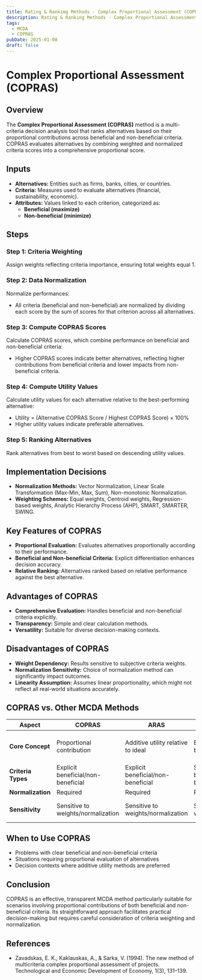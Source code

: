 ```yaml
---
title: Rating & Rankimg Methods - Complex Proportional Assessment (COPRAS)
description: Rating & Ranking Methods - Complex Proportional Assessment (COPRAS)
tags:
  - MCDA
  - COPRAS
pubDate: 2025-01-08
draft: false
---
```

# Complex Proportional Assessment (COPRAS)

## Overview
The **Complex Proportional Assessment (COPRAS)** method is a multi-criteria decision analysis tool that ranks alternatives based on their proportional contributions across beneficial and non-beneficial criteria. COPRAS evaluates alternatives by combining weighted and normalized criteria scores into a comprehensive proportional score.

## Inputs
- **Alternatives:** Entities such as firms, banks, cities, or countries.
- **Criteria:** Measures used to evaluate alternatives (financial, sustainability, economic).
- **Attributes:** Values linked to each criterion, categorized as:
  - **Beneficial (maximize)**
  - **Non-beneficial (minimize)**

## Steps

### Step 1: Criteria Weighting
Assign weights reflecting criteria importance, ensuring total weights equal 1.

### Step 2: Data Normalization
Normalize performances:
- All criteria (beneficial and non-beneficial) are normalized by dividing each score by the sum of scores for that criterion across all alternatives.

### Step 3: Compute COPRAS Scores
Calculate COPRAS scores, which combine performance on beneficial and non-beneficial criteria:
- Higher COPRAS scores indicate better alternatives, reflecting higher contributions from beneficial criteria and lower impacts from non-beneficial criteria.

### Step 4: Compute Utility Values
Calculate utility values for each alternative relative to the best-performing alternative:
- Utility = (Alternative COPRAS Score / Highest COPRAS Score) × 100%
- Higher utility values indicate preferable alternatives.

### Step 5: Ranking Alternatives
Rank alternatives from best to worst based on descending utility values.

## Implementation Decisions
- **Normalization Methods:** Vector Normalization, Linear Scale Transformation (Max-Min, Max, Sum), Non-monotonic Normalization.
- **Weighting Schemes:** Equal weights, Centroid weights, Regression-based weights, Analytic Hierarchy Process (AHP), SMART, SMARTER, SWING.

## Key Features of COPRAS
- **Proportional Evaluation:** Evaluates alternatives proportionally according to their performance.
- **Beneficial and Non-beneficial Criteria:** Explicit differentiation enhances decision accuracy.
- **Relative Ranking:** Alternatives ranked based on relative performance against the best alternative.

## Advantages of COPRAS
- **Comprehensive Evaluation:** Handles beneficial and non-beneficial criteria explicitly.
- **Transparency:** Simple and clear calculation methods.
- **Versatility:** Suitable for diverse decision-making contexts.

## Disadvantages of COPRAS
- **Weight Dependency:** Results sensitive to subjective criteria weights.
- **Normalization Sensitivity:** Choice of normalization method can significantly impact outcomes.
- **Linearity Assumption:** Assumes linear proportionality, which might not reflect all real-world situations accurately.

## COPRAS vs. Other MCDA Methods

| Aspect               | COPRAS                             | ARAS                                  | OCRA                                 | CODAS                                   |
|----------------------|------------------------------------|---------------------------------------|--------------------------------------|-----------------------------------------|
| **Core Concept**     | Proportional contribution          | Additive utility relative to ideal     | Efficiency benchmarking               | Distance-based (Euclidean, Manhattan)   |
| **Criteria Types**   | Explicit beneficial/non-beneficial | Explicit beneficial/non-beneficial     | Separate beneficial/non-beneficial    | Combined approach                       |
| **Normalization**    | Required                           | Required                              | Required                             | Required                                |
| **Sensitivity**      | Sensitive to weights/normalization | Sensitive to weights/normalization    | Sensitive to weights/normalization   | Robust via threshold function           |

## When to Use COPRAS
- Problems with clear beneficial and non-beneficial criteria
- Situations requiring proportional evaluation of alternatives
- Decision contexts where additive utility methods are preferred

## Conclusion
COPRAS is an effective, transparent MCDA method particularly suitable for scenarios involving proportional contributions of both beneficial and non-beneficial criteria. Its straightforward approach facilitates practical decision-making but requires careful consideration of criteria weighting and normalization.

## References
- Zavadskas, E. K., Kaklauskas, A., & Sarka, V. (1994). The new method of multicriteria complex proportional assessment of projects. Technological and Economic Development of Economy, 1(3), 131–139.

